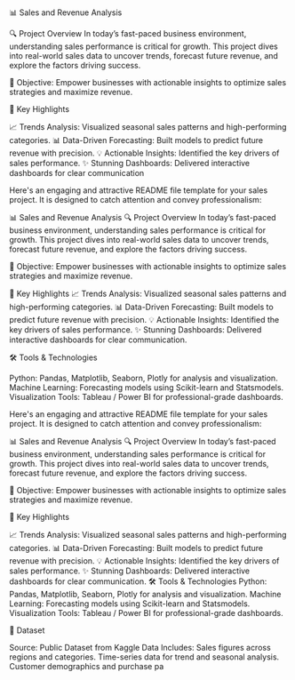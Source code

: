 📊 Sales and Revenue Analysis

🔍 Project Overview
In today’s fast-paced business environment, understanding sales performance is critical for growth. This project dives into real-world sales data to uncover trends, forecast future revenue, and explore the factors driving success.

🎯 Objective: Empower businesses with actionable insights to optimize sales strategies and maximize revenue.

🚀 Key Highlights

📈 Trends Analysis: Visualized seasonal sales patterns and high-performing categories.
📊 Data-Driven Forecasting: Built models to predict future revenue with precision.
💡 Actionable Insights: Identified the key drivers of sales performance.
✨ Stunning Dashboards: Delivered interactive dashboards for clear communication


Here's an engaging and attractive README file template for your sales project. It is designed to catch attention and convey professionalism:

📊 Sales and Revenue Analysis
🔍 Project Overview
In today’s fast-paced business environment, understanding sales performance is critical for growth. This project dives into real-world sales data to uncover trends, forecast future revenue, and explore the factors driving success.

🎯 Objective: Empower businesses with actionable insights to optimize sales strategies and maximize revenue.

🚀 Key Highlights
📈 Trends Analysis: Visualized seasonal sales patterns and high-performing categories.
📊 Data-Driven Forecasting: Built models to predict future revenue with precision.
💡 Actionable Insights: Identified the key drivers of sales performance.
✨ Stunning Dashboards: Delivered interactive dashboards for clear communication.

🛠 Tools & Technologies

Python: Pandas, Matplotlib, Seaborn, Plotly for analysis and visualization.
Machine Learning: Forecasting models using Scikit-learn and Statsmodels.
Visualization Tools: Tableau / Power BI for professional-grade dashboards.


Here's an engaging and attractive README file template for your sales project. It is designed to catch attention and convey professionalism:

📊 Sales and Revenue Analysis
🔍 Project Overview
In today’s fast-paced business environment, understanding sales performance is critical for growth. This project dives into real-world sales data to uncover trends, forecast future revenue, and explore the factors driving success.

🎯 Objective: Empower businesses with actionable insights to optimize sales strategies and maximize revenue.

🚀 Key Highlights

📈 Trends Analysis: Visualized seasonal sales patterns and high-performing categories.
📊 Data-Driven Forecasting: Built models to predict future revenue with precision.
💡 Actionable Insights: Identified the key drivers of sales performance.
✨ Stunning Dashboards: Delivered interactive dashboards for clear communication.
🛠 Tools & Technologies
Python: Pandas, Matplotlib, Seaborn, Plotly for analysis and visualization.
Machine Learning: Forecasting models using Scikit-learn and Statsmodels.
Visualization Tools: Tableau / Power BI for professional-grade dashboards.

📁 Dataset

Source: Public Dataset from Kaggle
Data Includes:
Sales figures across regions and categories.
Time-series data for trend and seasonal analysis.
Customer demographics and purchase pa